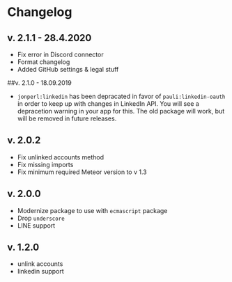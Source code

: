 # Changelog

## v. 2.1.1 - 28.4.2020
* Fix error in Discord connector
* Format changelog
* Added GitHub settings & legal stuff

##v. 2.1.0 - 18.09.2019
* `jonperl:linkedin` has been depracated in favor of `pauli:linkedin-oauth` in order to keep up with changes in LinkedIn API. You will see a depracetion warning in your app for this. The old package will work, but will be removed in future releases.

## v. 2.0.2
* Fix unlinked accounts method
* Fix missing imports
* Fix minimum required Meteor version to v 1.3

## v. 2.0.0
* Modernize package to use with `ecmascript` package
* Drop `underscore`
* LINE support

## v. 1.2.0
* unlink accounts
* linkedin support
